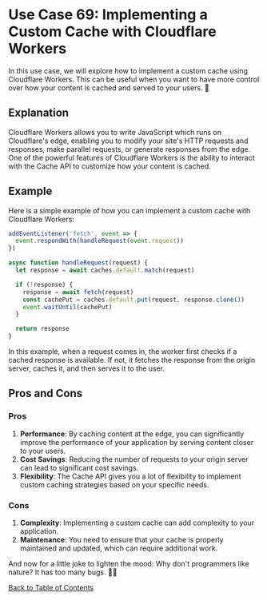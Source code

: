 # Use Case 69: Implementing a Custom Cache with Cloudflare Workers

In this use case, we will explore how to implement a custom cache using Cloudflare Workers. This can be useful when you want to have more control over how your content is cached and served to your users. 🚀

## Explanation

Cloudflare Workers allows you to write JavaScript which runs on Cloudflare's edge, enabling you to modify your site's HTTP requests and responses, make parallel requests, or generate responses from the edge. One of the powerful features of Cloudflare Workers is the ability to interact with the Cache API to customize how your content is cached.

## Example

Here is a simple example of how you can implement a custom cache with Cloudflare Workers:

```javascript
addEventListener('fetch', event => {
  event.respondWith(handleRequest(event.request))
})

async function handleRequest(request) {
  let response = await caches.default.match(request)

  if (!response) {
    response = await fetch(request)
    const cachePut = caches.default.put(request, response.clone())
    event.waitUntil(cachePut)
  }

  return response
}
```

In this example, when a request comes in, the worker first checks if a cached response is available. If not, it fetches the response from the origin server, caches it, and then serves it to the user.

## Pros and Cons

### Pros

1. **Performance**: By caching content at the edge, you can significantly improve the performance of your application by serving content closer to your users.
2. **Cost Savings**: Reducing the number of requests to your origin server can lead to significant cost savings.
3. **Flexibility**: The Cache API gives you a lot of flexibility to implement custom caching strategies based on your specific needs.

### Cons

1. **Complexity**: Implementing a custom cache can add complexity to your application.
2. **Maintenance**: You need to ensure that your cache is properly maintained and updated, which can require additional work.

And now for a little joke to lighten the mood: Why don't programmers like nature? It has too many bugs. 🐛😂

[Back to Table of Contents](./table_of_contents.md)